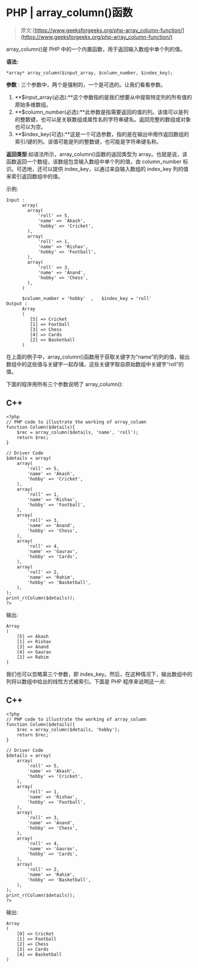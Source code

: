 # PHP | array_column()函数

> 原文:[https://www.geeksforgeeks.org/php-array_column-function/](https://www.geeksforgeeks.org/php-array_column-function/)

array_column()是 PHP 中的一个内置函数，用于返回输入数组中单个列的值。

**语法:**

```
*array* array_column($input_array, $column_number, $index_key);
```

**参数** :
三个参数中，两个是强制的，一个是可选的。让我们看看参数。

1.  **$input_array(必选):**这个参数指的是我们想要从中提取特定列的所有值的原始多维数组。
2.  **$column_number(必选):**此参数是指需要返回的值的列。该值可以是列的整数键，也可以是关联数组或属性名的字符串键名。返回完整的数组或对象也可以为空。
3.  **$index_key(可选):**这是一个可选参数，指的是在输出中用作返回数组的索引/键的列。该值可能是列的整数键，也可能是字符串键名称。

**返回类型**:如语法所示，array_column()函数的返回类型为 array。也就是说，该函数返回一个数组，该数组包含输入数组中单个列的值，由 column_number 标识。可选地，还可以提供 index_key，以通过来自输入数组的 index_key 列的值来索引返回数组中的值。

示例:

```
Input : 
      array(
        array(
            'roll' => 5,
            'name' => 'Akash',
            'hobby' => 'Cricket',
        ),
        array(
            'roll' => 1,
            'name' => 'Rishav',
            'hobby' => 'Football',
        ),
        array(
            'roll' => 3,
            'name' => 'Anand',
            'hobby' => 'Chess',
        ),
      )

      $column_number = 'hobby'  ,   $index_key = 'roll'
Output : 
      Array
      (
         [5] => Cricket
         [1] => Football
         [3] => Chess
         [4] => Cards
         [2] => Basketball
      )
```

在上面的例子中，array_column()函数用于获取关键字为“name”的列的值，输出数组中的这些值与关键字一起存储，这些关键字取自原始数组中关键字“roll”的值。

下面的程序用所有三个参数说明了 array_column():

## C++

```
<?php
// PHP code to illustrate the working of array_column
function Column($details){
    $rec = array_column($details, 'name', 'roll');
    return $rec;
}

// Driver Code
$details = array(
    array(
        'roll' => 5,
        'name' => 'Akash',
        'hobby' => 'Cricket',
    ),
    array(
        'roll' => 1,
        'name' => 'Rishav',
        'hobby' => 'Football',
    ),
    array(
        'roll' => 3,
        'name' => 'Anand',
        'hobby' => 'Chess',
    ),
    array(
        'roll' => 4,
        'name' => 'Gaurav',
        'hobby' => 'Cards',
    ),
    array(
        'roll' => 2,
        'name' => 'Rahim',
        'hobby' => 'Basketball',
    ),
);
print_r(Column($details));
?>
```

输出:

```
Array
(
    [5] => Akash
    [1] => Rishav
    [3] => Anand
    [4] => Gaurav
    [2] => Rahim
)
```

我们也可以忽略第三个参数，即 index_key。然后，在这种情况下，输出数组中的列将以数组中给出的线性方式被索引。下面是 PHP 程序来说明这一点:

## C++

```
<?php
// PHP code to illustrate the working of array_column
function Column($details){
    $rec = array_column($details, 'hobby');
    return $rec;
}

// Driver Code
$details = array(
    array(
        'roll' => 5,
        'name' => 'Akash',
        'hobby' => 'Cricket',
    ),
    array(
        'roll' => 1,
        'name' => 'Rishav',
        'hobby' => 'Football',
    ),
    array(
        'roll' => 3,
        'name' => 'Anand',
        'hobby' => 'Chess',
    ),
    array(
        'roll' => 4,
        'name' => 'Gaurav',
        'hobby' => 'Cards',
    ),
    array(
        'roll' => 2,
        'name' => 'Rahim',
        'hobby' => 'Basketball',
    ),
);
print_r(Column($details));
?>
```

输出:

```
Array
(
    [0] => Cricket
    [1] => Football
    [2] => Chess
    [3] => Cards
    [4] => Basketball
)
```